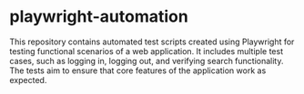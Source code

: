 # playwright-automation
This repository contains automated test scripts created using Playwright for testing functional scenarios of a web application. It includes multiple test cases, such as logging in, logging out, and verifying search functionality. The tests aim to ensure that core features of the application work as expected.
